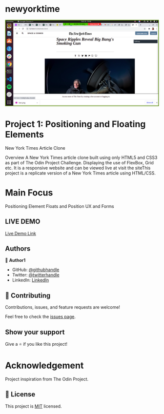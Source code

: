 # newyorktime

![screenshot](image.png/Screenshot.png) 

# Project 1: Positioning and Floating Elements
New York Times Article Clone

Overview
A New York Times article clone built using only HTML5 and CSS3 as part of The Odin Project Challenge. Displaying the use of FlexBox, Grid etc. It is a responsive website and can be viewed live at visit the siteThis project is a replicate version of a New York Times article using HTML/CSS.

# Main Focus
Positioning Element
Floats and Position
UX and Forms

## LIVE DEMO

[Live Demo Link](https://verissimohenry.github.io/newyorktime/nyt-article)

## Authors

👤 **Author1**

- GitHub: [@githubhandle](https://github.com/verissimohenry)
- Twitter: [@twitterhandle](https://twitter.com/verissimohenry)
- LinkedIn: [LinkedIn](https://linkedin.com/verissimohenry)

## 🤝 Contributing

Contributions, issues, and feature requests are welcome!

Feel free to check the [issues page](issues/https://github.com/verissimohenry/newyorktime/pull/11).

## Show your support

Give a ⭐️ if you like this project!


# Acknowledgement
Project inspiration from The Odin Project.

## 📝 License

This project is [MIT](lic.url) licensed.
